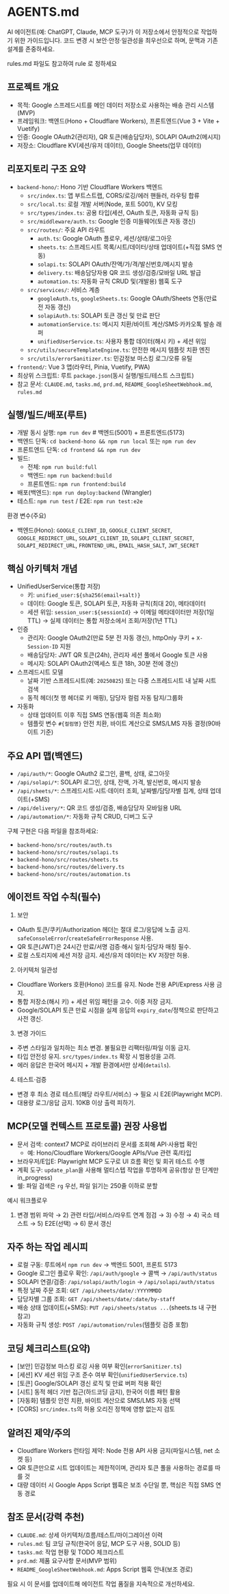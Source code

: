 # AGENTS.md

AI 에이전트(예: ChatGPT, Claude, MCP 도구)가 이 저장소에서 안정적으로 작업하기 위한 가이드입니다. 코드 변경 시 보안·안정·일관성을 최우선으로 하며, 문맥과 기존 설계를 존중하세요.

rules.md 파일도 참고하여 rule 로 정하세요

## 프로젝트 개요
- 목적: Google 스프레드시트를 메인 데이터 저장소로 사용하는 배송 관리 시스템(MVP)
- 프레임워크: 백엔드(Hono + Cloudflare Workers), 프론트엔드(Vue 3 + Vite + Vuetify)
- 인증: Google OAuth2(관리자), QR 토큰(배송담당자), SOLAPI OAuth2(메시지)
- 저장소: Cloudflare KV(세션/유저 데이터), Google Sheets(업무 데이터)

## 리포지토리 구조 요약
- `backend-hono/`: Hono 기반 Cloudflare Workers 백엔드
  - `src/index.ts`: 앱 부트스트랩, CORS/로깅/에러 핸들러, 라우팅 합류
  - `src/local.ts`: 로컬 개발 서버(Node, 포트 5001), KV 모킹
  - `src/types/index.ts`: 공용 타입(세션, OAuth 토큰, 자동화 규칙 등)
  - `src/middleware/auth.ts`: Google 인증 미들웨어(토큰 자동 갱신)
  - `src/routes/`: 주요 API 라우트
    - `auth.ts`: Google OAuth 플로우, 세션/상태/로그아웃
    - `sheets.ts`: 스프레드시트 목록/시트/데이터/상태 업데이트(+직접 SMS 연동)
    - `solapi.ts`: SOLAPI OAuth/잔액/가/격/발신번호/메시지 발송
    - `delivery.ts`: 배송담당자용 QR 코드 생성/검증/모바일 URL 발급
    - `automation.ts`: 자동화 규칙 CRUD 및(개발용) 웹훅 도구
  - `src/services/`: 서비스 계층
    - `googleAuth.ts`, `googleSheets.ts`: Google OAuth/Sheets 연동(만료 전 자동 갱신)
    - `solapiAuth.ts`: SOLAPI 토큰 갱신 및 만료 판단
    - `automationService.ts`: 메시지 치환/바이트 계산/SMS·카카오톡 발송 래퍼
    - `unifiedUserService.ts`: 사용자 통합 데이터(해시 키) + 세션 위임
  - `src/utils/secureTemplateEngine.ts`: 안전한 메시지 템플릿 치환 엔진
  - `src/utils/errorSanitizer.ts`: 민감정보 마스킹 로그/오류 유틸
- `frontend/`: Vue 3 앱(라우터, Pinia, Vuetify, PWA)
- 최상위 스크립트: 루트 `package.json`(동시 실행/빌드/테스트 스크립트)
- 참고 문서: `CLAUDE.md`, `tasks.md`, `prd.md`, `README_GoogleSheetWebhook.md`, `rules.md`

## 실행/빌드/배포(루트)
- 개발 동시 실행: `npm run dev`  # 백엔드(5001) + 프론트엔드(5173)
- 백엔드 단독: `cd backend-hono && npm run local` 또는 `npm run dev`
- 프론트엔드 단독: `cd frontend && npm run dev`
- 빌드: 
  - 전체: `npm run build:full`
  - 백엔드: `npm run backend:build`
  - 프론트엔드: `npm run frontend:build`
- 배포(백엔드): `npm run deploy:backend` (Wrangler)
- 테스트: `npm run test` / E2E: `npm run test:e2e`

환경 변수(주요)
- 백엔드(Hono): `GOOGLE_CLIENT_ID`, `GOOGLE_CLIENT_SECRET`, `GOOGLE_REDIRECT_URL`, `SOLAPI_CLIENT_ID`, `SOLAPI_CLIENT_SECRET`, `SOLAPI_REDIRECT_URL`, `FRONTEND_URL`, `EMAIL_HASH_SALT`, `JWT_SECRET`

## 핵심 아키텍처 개념
- UnifiedUserService(통합 저장)
  - 키: `unified_user:${sha256(email+salt)}`
  - 데이터: Google 토큰, SOLAPI 토큰, 자동화 규칙(최대 20), 메타데이터
  - 세션 위임: `session_user:${sessionId}` → 이메일 메타데이터만 저장(1일 TTL) → 실제 데이터는 통합 저장소에서 조회/저장(1년 TTL)
- 인증
  - 관리자: Google OAuth2(만료 5분 전 자동 갱신), httpOnly 쿠키 + `X-Session-ID` 지원
  - 배송담당자: JWT QR 토큰(24h), 관리자 세션 풀에서 Google 토큰 사용
  - 메시지: SOLAPI OAuth2(액세스 토큰 18h, 30분 전에 갱신)
- 스프레드시트 모델
  - 날짜 기반 스프레드시트(예: `20250825`) 또는 다중 스프레드시트 내 날짜 시트 검색
  - 동적 헤더(첫 행 헤더로 키 매핑), 담당자 컬럼 자동 탐지/그룹화
- 자동화
  - 상태 업데이트 이후 직접 SMS 연동(웹훅 의존 최소화)
  - 템플릿 변수 `#{컬럼명}` 안전 치환, 바이트 계산으로 SMS/LMS 자동 결정(90바이트 기준)

## 주요 API 맵(백엔드)
- `/api/auth/*`: Google OAuth2 로그인, 콜백, 상태, 로그아웃
- `/api/solapi/*`: SOLAPI 로그인, 상태, 잔액, 가격, 발신번호, 메시지 발송
- `/api/sheets/*`: 스프레드시트·시트·데이터 조회, 날짜별/담당자별 집계, 상태 업데이트(+SMS)
- `/api/delivery/*`: QR 코드 생성/검증, 배송담당자 모바일용 URL
- `/api/automation/*`: 자동화 규칙 CRUD, 디버그 도구

구체 구현은 다음 파일을 참조하세요:
- `backend-hono/src/routes/auth.ts`
- `backend-hono/src/routes/solapi.ts`
- `backend-hono/src/routes/sheets.ts`
- `backend-hono/src/routes/delivery.ts`
- `backend-hono/src/routes/automation.ts`

## 에이전트 작업 수칙(필수)
1) 보안
- OAuth 토큰/쿠키/Authorization 헤더는 절대 로그/응답에 노출 금지. `safeConsoleError`/`createSafeErrorResponse` 사용.
- QR 토큰(JWT)은 24시간 만료/서명 검증·해시 일치·담당자 매칭 필수.
- 로컬 스토리지에 세션 저장 금지. 세션/유저 데이터는 KV 저장만 허용.

2) 아키텍처 일관성
- Cloudflare Workers 호환(Hono) 코드를 유지. Node 전용 API/Express 사용 금지.
- 통합 저장소(해시 키) + 세션 위임 패턴을 고수. 이중 저장 금지.
- Google/SOLAPI 토큰 만료 시점을 실제 응답의 `expiry_date`/정책으로 판단하고 사전 갱신.

3) 변경 가이드
- 주변 스타일과 일치하는 최소 변경. 불필요한 리팩터링/파일 이동 금지.
- 타입 안전성 유지. `src/types/index.ts` 확장 시 범용성을 고려.
- 에러 응답은 한국어 메시지 + 개발 환경에서만 상세(`details`).

4) 테스트·검증
- 변경 후 최소 경로 테스트(해당 라우트/서비스) → 필요 시 E2E(Playwright MCP).
- 대용량 로그/응답 금지. 10KB 이상 출력 피하기.

## MCP(모델 컨텍스트 프로토콜) 권장 사용법
- 문서 검색: context7 MCP로 라이브러리 문서를 조회해 API·사용법 확인
  - 예: Hono/Cloudflare Workers/Google APIs/Vue 관련 훅/타입
- 브라우저/E입E: Playwright MCP 도구로 UI 흐름 확인 및 회귀 테스트 수행
- 계획 도구: `update_plan`을 사용해 멀티스텝 작업을 투명하게 공유(항상 한 단계만 in_progress)
- 쉘: 파일 검색은 `rg` 우선, 파일 읽기는 250줄 이하로 분할

예시 워크플로우
1) 변경 범위 파악 → 2) 관련 타입/서비스/라우트 연계 점검 → 3) 수정 → 4) 국소 테스트 → 5) E2E(선택) → 6) 문서 갱신

## 자주 하는 작업 레시피
- 로컬 구동: 루트에서 `npm run dev` → 백엔드 5001, 프론트 5173
- Google 로그인 플로우 확인: `/api/auth/google` → 콜백 → `/api/auth/status`
- SOLAPI 연결/검증: `/api/solapi/auth/login` → `/api/solapi/auth/status`
- 특정 날짜 주문 조회: `GET /api/sheets/date/:YYYYMMDD`
- 담당자별 그룹 조회: `GET /api/sheets/date/:date/by-staff`
- 배송 상태 업데이트(+SMS): `PUT /api/sheets/status ...`(sheets.ts 내 구현 참고)
- 자동화 규칙 생성: `POST /api/automation/rules`(템플릿 검증 포함)

## 코딩 체크리스트(요약)
- [보안] 민감정보 마스킹 로깅 사용 여부 확인(`errorSanitizer.ts`)
- [세션] KV 세션 위임 구조 준수 여부 확인(`unifiedUserService.ts`)
- [토큰] Google/SOLAPI 갱신 로직 및 만료 버퍼 적용 확인
- [시트] 동적 헤더 기반 접근(하드코딩 금지), 한국어 이름 패턴 활용
- [자동화] 템플릿 안전 치환, 바이트 계산으로 SMS/LMS 자동 선택
- [CORS] `src/index.ts`의 허용 오리진 정책에 영향 없는지 검토

## 알려진 제약/주의
- Cloudflare Workers 런타임 제약: Node 전용 API 사용 금지(파일시스템, net 소켓 등)
- QR 토큰만으로 시트 업데이트는 제한적이며, 관리자 토큰 풀을 사용하는 경로를 따를 것
- 대량 데이터 시 Google Apps Script 웹훅은 보조 수단일 뿐, 핵심은 직접 SMS 연동 경로

## 참조 문서(강력 추천)
- `CLAUDE.md`: 상세 아키텍처/흐름/테스트/마이그레이션 이력
- `rules.md`: 팀 코딩 규칙(한국어 응답, MCP 도구 사용, SOLID 등)
- `tasks.md`: 작업 현황 및 TODO 체크리스트
- `prd.md`: 제품 요구사항 문서(MVP 범위)
- `README_GoogleSheetWebhook.md`: Apps Script 웹훅 안내(보조 경로)

필요 시 이 문서를 업데이트해 에이전트 작업 품질을 지속적으로 개선하세요.

